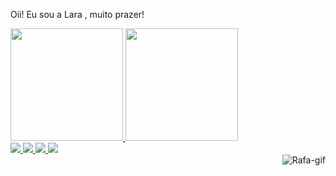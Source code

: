 Oii! Eu sou a Lara , muito prazer!


<div>
  <a href="https://github.com/ArquivosLara">
  <img height = "180em" src = "https://github-readme-stats.vercel.app/api?username=ArquivosLara&show_icons=true&theme=dracula&include_all_commits=true&count_private=true" />
  <img height = "180em" src = "https://github-readme-stats.vercel.app/api/top-langs/?username=ArquivosLara&layout=compact&langs_count=16&theme=dracula" />
</div>
  
  <div>
  <a href="https://www.instagram.com/laray_ferreira0/" target="_blank"> <img src = https://img.shields.io/badge/Instagram-E4405F?style=for-the-badge&logo=instagram&logoColor=white> </a>
  <a href="https://www.linkedin.com/in/larafabiaferreira/" target="_blank"> <img src = https://img.shields.io/badge/LinkedIn-0077B5?style=for-the-badge&logo=linkedin&logoColor=white> </a>   
  <a href="larafabiaferreira8@gmail.com" target="_blank"> <img src = https://img.shields.io/badge/Gmail-D14836?style=for-the-badge&logo=gmail&logoColor=white> </a>   
  <a href="https://www.facebook.com/profile.php?id=100045861408487" target="_blank"> <img src = https://img.shields.io/badge/Facebook-1877F2?style=for-the-badge&logo=facebook&logoColor=white> </a>   
</div> 
  
  <div>
    <img align = "right" alt = "Rafa-gif" src = "https://cdn.discordapp.com/attachments/795358919417397249/825430589581688872/hi.gif">
</div>   
  
 
